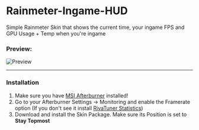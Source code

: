 # Rainmeter-Ingame-HUD
Simple Rainmeter Skin that shows the current time, your ingame FPS and GPU Usage + Temp when you're ingame

### Preview:

![Preview](https://img.tranos.de/images/2018/02/17/2018-02-17_12-20-36.gif)

***

### Installation
1. Make sure you have [MSI Afterburner](https://de.msi.com/page/afterburner) installed! 
2. Go to your Afterburner Settings -> Monitoring and enable the Framerate option (If you don't see it install [RivaTuner Statistics](http://www.guru3d.com/files-details/rtss-rivatuner-statistics-server-download.html))
3. Download and install the Skin Package. Make sure its Position is set to **Stay Topmost**
